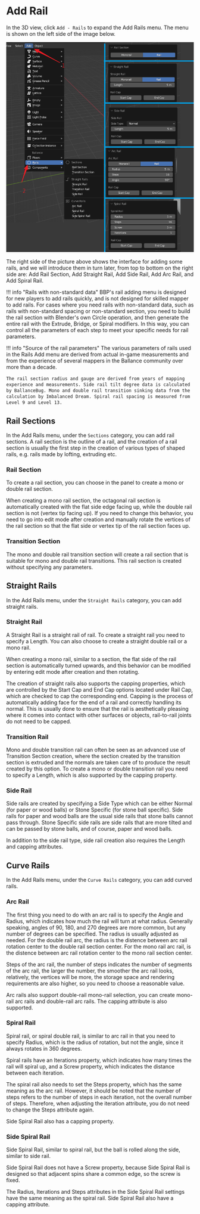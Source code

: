 # Add Rail

In the 3D view, click `Add - Rails` to expand the Add Rails menu. The menu is shown on the left side of the image below.

![](../imgs/rail-adder.png)

The right side of the picture above shows the interface for adding some rails, and we will introduce them in turn later, from top to bottom on the right side are: Add Rail Section, Add Straight Rail, Add Side Rail, Add Arc Rail, and Add Spiral Rail.

!!! info "Rails with non-standard data"
    BBP's rail adding menu is designed for new players to add rails quickly, and is not designed for skilled mapper to add rails. For cases where you need rails with non-standard data, such as rails with non-standard spacing or non-standard section, you need to build the rail section with Blender's own Circle operation, and then generate the entire rail with the Extrude, Bridge, or Spiral modifiers. In this way, you can control all the parameters of each step to meet your specific needs for rail parameters.

!!! info "Source of the rail parameters"
    The various parameters of rails used in the Rails Add menu are derived from actual in-game measurements and from the experience of several mappers in the Ballance community over more than a decade.

    The rail section radius and gauge are derived from years of mapping experience and measurements. Side rail tilt degree data is calculated by BallanceBug. Mono and double rail transition sinking data from the calculation by Imbalanced Dream. Spiral rail spacing is measured from Level 9 and Level 13.

## Rail Sections

In the Add Rails menu, under the `Sections` category, you can add rail sections. A rail section is the outline of a rail, and the creation of a rail section is usually the first step in the creation of various types of shaped rails, e.g. rails made by lofting, extruding etc.

### Rail Section

To create a rail section, you can choose in the panel to create a mono or double rail section.

When creating a mono rail section, the octagonal rail section is automatically created with the flat side edge facing up, while the double rail section is not (vertex tip facing up). If you need to change this behavior, you need to go into edit mode after creation and manually rotate the vertices of the rail section so that the flat side or vertex tip of the rail section faces up.

### Transition Section

The mono and double rail transition section will create a rail section that is suitable for mono and double rail transitions. This rail section is created without specifying any parameters.

## Straight Rails

In the Add Rails menu, under the `Straight Rails` category, you can add straight rails.

### Straight Rail

A Straight Rail is a straight rail of rail. To create a straight rail you need to specify a Length. You can also choose to create a straight double rail or a mono rail.

When creating a mono rail, similar to a section, the flat side of the rail section is automatically turned upwards, and this behavior can be modified by entering edit mode after creation and then rotating.

The creation of straight rails also supports the capping properties, which are controlled by the Start Cap and End Cap options located under Rail Cap, which are checked to cap the corresponding end. Capping is the process of automatically adding face for the end of a rail and correctly handling its normal. This is usually done to ensure that the rail is aesthetically pleasing where it comes into contact with other surfaces or objects, rail-to-rail joints do not need to be capped.

### Transition Rail

Mono and double transition rail can often be seen as an advanced use of Transition Section creation, where the section created by the transition section is extruded and the normals are taken care of to produce the result created by this option. To create a mono or double transition rail you need to specify a Length, which is also supported by the capping property.

### Side Rail

Side rails are created by specifying a Side Type which can be either Normal (for paper or wood balls) or Stone Specific (for stone ball specific). Side rails for paper and wood balls are the usual side rails that stone balls cannot pass through. Stone Specific side rails are side rails that are more tilted and can be passed by stone balls, and of course, paper and wood balls.

In addition to the side rail type, side rail creation also requires the Length and capping attributes.

## Curve Rails

In the Add Rails menu, under the `Curve Rails` category, you can add curved rails.

### Arc Rail

The first thing you need to do with an arc rail is to specify the Angle and Radius, which indicates how much the rail will turn at what radius. Generally speaking, angles of 90, 180, and 270 degrees are more common, but any number of degrees can be specified. The radius is usually adjusted as needed. For the double rail arc, the radius is the distence between arc rail rotation center to the double rail section center. For the mono rail arc rail, is the distence between arc rail rotation center to the mono rail section center.

Steps of the arc rail, the number of steps indicates the number of segments of the arc rail, the larger the number, the smoother the arc rail looks, relatively, the vertices will be more, the storage space and rendering requirements are also higher, so you need to choose a reasonable value.

Arc rails also support double-rail mono-rail selection, you can create mono-rail arc rails and double-rail arc rails. The capping attribute is also supported.

### Spiral Rail

Spiral rail, or spiral double rail, is similar to arc rail in that you need to specify Radius, which is the radius of rotation, but not the angle, since it always rotates in 360 degrees.

Spiral rails have an Iterations property, which indicates how many times the rail will spiral up, and a Screw property, which indicates the distance between each iteration.

The spiral rail also needs to set the Steps property, which has the same meaning as the arc rail. However, it should be noted that the number of steps refers to the number of steps in each iteration, not the overall number of steps. Therefore, when adjusting the iteration attribute, you do not need to change the Steps attribute again.

Side Spiral Rail also has a capping property.

### Side Spiral Rail

Side Spiral Rail, similar to spiral rail, but the ball is rolled along the side, similar to side rail.

Side Spiral Rail does not have a Screw property, because Side Spiral Rail is designed so that adjacent spins share a common edge, so the screw is fixed.

The Radius, Iterations and Steps attributes in the Side Spiral Rail settings have the same meaning as the spiral rail. Side Spiral Rail also have a capping attribute.
